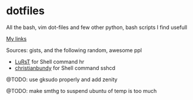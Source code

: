 dotfiles
========

All the bash, vim dot-files and few other python, bash scripts I find usefull

[My links](http://delicious.com/kunaltyagi)

Sources: gists, and the following random, awesome ppl

* [LuRsT](https://github.com/LuRsT) for Shell command hr
* [christianbundy](https://github.com/christianbundy) for Shell command sshcd

@TODO: use gksudo properly and add zenity

@TODO: make smthg to suspend ubuntu of temp is too much
